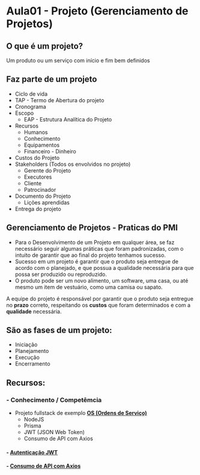 # Aula01 - Projeto (Gerenciamento de Projetos)

## O que é um projeto?
Um produto ou um serviço com início e fim bem definidos

## Faz parte de um projeto
- Ciclo de vida
- TAP - Termo de Abertura do projeto
- Cronograma
- Escopo
    - EAP - Estrutura Analítica do Projeto
- Recursos
    - Humanos
    - Conhecimento
    - Equipamentos
    - Financeiro - Dinheiro
- Custos do Projeto
- Stakeholders (Todos os envolvidos no projeto)
    - Gerente do Projeto
    - Executores
    - Cliente
    - Patrocinador
- Documento do Projeto
    - Lições aprendidas
- Entrega do projeto

## Gerenciamento de Projetos - Praticas do PMI

- Para o Desenvolvimento de um Projeto em qualquer área, se faz necessário seguir algumas práticas que foram padronizadas, com o intuito de garantir que ao final do projeto tenhamos sucesso.
- Sucesso em um projeto é garantir que o produto seja entregue de acordo com o planejado, e que possua a qualidade necessária para que possa ser produzido ou reproduzido.
- O produto pode ser um novo alimento, um software, uma casa, ou até mesmo um item de vestuário, como uma camisa ou sapato.

A equipe do projeto é responsável por garantir que o produto seja entregue no **prazo** correto, respeitando os **custos** que foram determinados e com a **qualidade** necessária.

## São as fases de um projeto:

* Iniciação
* Planejamento
* Execução
* Encerramento

## Recursos:
### - Conhecimento / Competêmcia

- Projeto fullstack de exemplo **[OS (Ordens de Serviço)](https://github.com/wellifabio/projetofullexemplo)**
    - NodeJS
    - Prisma
    - JWT (JSON Web Token)
    - Consumo de API com Axios

#### - [Autenticação JWT](./JWT.md)
#### - [Consumo de API com Axios](./axios.md)
